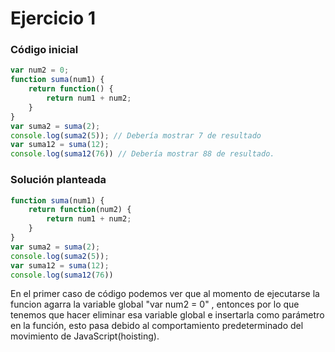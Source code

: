 # Ejercicio 1
### Código inicial
```js
var num2 = 0;
function suma(num1) {
	return function() {
		return num1 + num2;
	}
} 
var suma2 = suma(2);
console.log(suma2(5)); // Debería mostrar 7 de resultado
var suma12 = suma(12);
console.log(suma12(76)) // Debería mostrar 88 de resultado.
```

### Solución planteada 
```js
function suma(num1) {
	return function(num2) {
		return num1 + num2;
	}
} 
var suma2 = suma(2);
console.log(suma2(5));
var suma12 = suma(12);
console.log(suma12(76))
```
En el primer caso de código podemos ver que al momento de ejecutarse la funcion agarra la variable global "var num2 = 0" , entonces por lo que tenemos que hacer eliminar esa variable global e insertarla como parámetro en la función, esto pasa debido  al comportamiento predeterminado del movimiento de JavaScript(hoisting).
